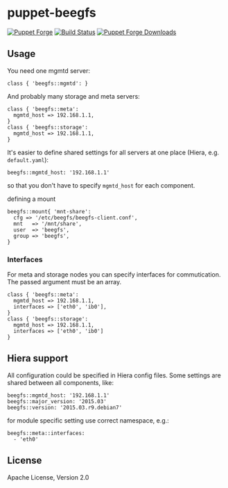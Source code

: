 # puppet-beegfs



[![Puppet
Forge](http://img.shields.io/puppetforge/v/deric/beegfs.svg)](https://forge.puppetlabs.com/deric/beegfs) [![Build Status](https://travis-ci.org/deric/puppet-beegfs.svg?branch=master)](https://travis-ci.org/deric/puppet-beegfs) [![Puppet Forge
Downloads](http://img.shields.io/puppetforge/dt/deric/beegfs.svg)](https://forge.puppetlabs.com/deric/beegfs/scores)

## Usage

You need one mgmtd server:

```puppet
class { 'beegfs::mgmtd': }
```

And probably many storage and meta servers:
```puppet
class { 'beegfs::meta':
  mgmtd_host => 192.168.1.1,
}
class { 'beegfs::storage':
  mgmtd_host => 192.168.1.1,
}
```
It's easier to define shared settings for all servers at one place (Hiera, e.g. `default.yaml`):

```
beegfs::mgmtd_host: '192.168.1.1'
```
so that you don't have to specify `mgmtd_host` for each component.

defining a mount
```puppet
beegfs::mount{ 'mnt-share':
  cfg => '/etc/beegfs/beegfs-client.conf',
  mnt   => '/mnt/share',
  user  => 'beegfs',
  group => 'beegfs',
}
```

### Interfaces

For meta and storage nodes you can specify interfaces for commutication. The passed argument must be an array.

```puppet
class { 'beegfs::meta':
  mgmtd_host => 192.168.1.1,
  interfaces => ['eth0', 'ib0'],
}
class { 'beegfs::storage':
  mgmtd_host => 192.168.1.1,
  interfaces => ['eth0', 'ib0']
}
```

## Hiera support

All configuration could be specified in Hiera config files. Some settings
are shared between all components, like:

```
beegfs::mgmtd_host: '192.168.1.1'
beegfs::major_version: '2015.03'
beegfs::version: '2015.03.r9.debian7'
```

for module specific setting use correct namespace, e.g.:
```
beegfs::meta::interfaces:
  - 'eth0'
```


## License

Apache License, Version 2.0
